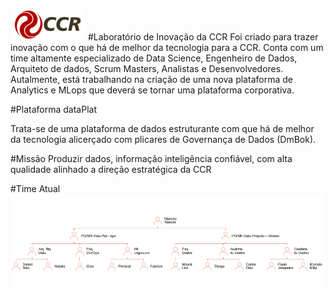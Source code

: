 ![Logo-grupo-ccr-Editado-v3.png](/.attachments/Logo-grupo-ccr-Editado-v3-c966143a-ebc6-4b44-9548-395e41aac6ab.png)
#Laboratório de Inovação da CCR
Foi criado para trazer inovação com o que há de melhor da tecnologia para a CCR. Conta com um time altamente especializado de Data Science, Engenheiro de Dados, Arquiteto de dados, Scrum Masters, Analistas e Desenvolvedores. Autalmente, está trabalhando na criação de uma nova plataforma de Analytics e MLops que deverá se tornar uma plataforma corporativa.

#Plataforma dataPlat

Trata-se de uma plataforma de dados estruturante com que há de melhor da tecnologia alicerçado com plicares de Governança de Dados (DmBok).

#Missão
Produzir dados, informação inteligência confiável, com alta qualidade alinhado a direção estratégica da CCR

#Time Atual
![image.png](/.attachments/image-57f61326-5459-403d-978c-2af12ca3ea4f.png)